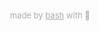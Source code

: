 made by [bash][github] with 🖤

[github]: https://github.com/bashforgo

<style>
	p {
		color: #aaa;
		font-size: small;
		margin: 0;
		text-align: center;
	}

	a {
		color: inherit;
	}
</style>
